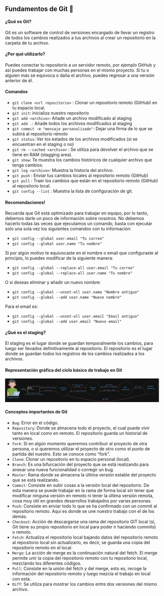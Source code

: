 
## Fundamentos de Git 💯

#### ¿Qué es Git?

Git es un software de control de versiones encargado de llevar un registro de todos los cambios realizados a tus archivos al crear un repositorio en la carpeta de tu archivo.

#### ¿Por qué utilizarlo?

Puedes conectar tu repositorio a un servidor remoto, por ejemplo GitHub y así puedes trabajar con muchas personas en el mismo proyecto. Si tu o alguien más se equivoca o daña el archivo, puedes regresar a una versión anterior de él.

#### Comandos

- `git clone <url repositorio>` : Clonar un repositorio remoto (GitHub) en tu espacio local.
- `git init`: inicializa nuestro repositorio
- `git add <archivo>`: Añade un archivo modificado al staging
- `git add .`: Añade todos los archivos modificados al staging
- `git commit -m "mensaje personalizado"`: Dejar una firma de lo que se subirá al repositorio remoto
- `git status`: Ver los estados de los archivos modificados (si se encuentran en el staging o no)
- `git rm --cached <archivo>` : Se utiliza para devolver el archivo que se tiene en RAM (stagging area).
- `git show`: Te muestra los cambios históricos de cualquier archivo que tenga cambios.
- `git log <archivo>`: Muestra la historia del archivo.
- `git push` : Enviar tus cambios locales al repositorio remoto (GitHub)
- `git pull` : Traer los cambios que están en el repositorio remoto (GitHub) al repositorio local.
- `git config --list` : Muestra la lista de configuración de git.

#### Recomendaciones!

Recuerda que Git está optimizado para trabajar en equipo, por lo tanto, debemos darle un poco de información sobre nosotros. No debemos hacerlo todas las veces que ejecutamos un comando, basta con ejecutar solo una sola vez los siguientes comandos con tu información:

- `git config --global user.email "Tu correo"`
- `git config --global user.name "Tu nombre"`

Si por algún motivo te equivocaste en el nombre o email que configuraste al principio, lo puedes modificar de la siguiente manera:

- `git config --global --replace-all user.email "Tu correo"`
- `git config --global --replace-all user.name "Tu nombre"`

O si deseas eliminar y añadir un nuevo nombre:

- `git config --global --unset-all user.name "Nombre antiguo"`
- `git config --global --add user.name "Nuevo nombre"`

Para el email es:

- `git config --global --unset-all user.email "Email antiguo"`
- `git config --global --add user.email "Nuevo email"`

#### ¿Qué es el staging?

El staging es el lugar donde se guardan temporalmente los cambios, para luego ser llevados definitivamente al repositorio. El repositorio es el lugar donde se guardan todos los registros de los cambios realizados a los archivos.

#### Representación gráfica del ciclo básico de trabajo en Git

![cicloGit.png](../images/ciclo%20git.png)

#### Conceptos importantes de Git

- `Bug`: Error en el código.
- `Repository`: Donde se almacena todo el proyecto, el cual puede vivir tanto en local como en remoto. El repositorio guarda un historial de versiones.
- `Fork`: Si en algún momento queremos contribuir al proyecto de otra persona, o si queremos utilizar el proyecto de otro como el punto de partida del nuestro. Esto se conoce como “fork”.
- `Clone`: Clonar un repositorio en tu espacio personal (local).
- `Branch`: Es una bifurcación del proyecto que se está realizando para anexar una nueva funcionalidad o corregir un bug.
- `Master`: Rama donde se almacena la última versión estable del proyecto que se está realizando.
- `Commit`: Consiste en subir cosas a la versión local del repositorio. De esta manera se puede trabajar en la rama de forma local sin tener que modificar ninguna versión en remoto ni tener la última versión remota, cosa muy útil en grandes desarrollos trabajados por varias personas.
- `Push`: Consiste en enviar todo lo que se ha confirmado con un commit al repositorio remoto. Aquí es donde se une nuestro trabajo con el de los demás.
- `Checkout`: Acción de descargarse una rama del repositorio GIT local (sí, Git tiene su propio repositorio en local para poder ir haciendo commits) o remoto.
- `Fetch`: Actualiza el repositorio local bajando datos del repositorio remoto al repositorio local sin actualizarlo, es decir, se guarda una copia del repositorio remoto en el local.
- `Merge`: La acción de merge es la continuación natural del fetch. El merge permite unir la copia del repositorio remoto con tu repositorio local, mezclando los diferentes códigos.
- `Pull`: Consiste en la unión del fetch y del merge, esto es, recoge la información del repositorio remoto y luego mezcla el trabajo en local con esta.
- `Diff`: Se utiliza para mostrar los cambios entre dos versiones del mismo archivo.
